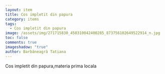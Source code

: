 ```yaml
---
layout: item
title: Cos impletit din papura
category: items
tags:
  - Cos impletit din papura
image: /assets/img/271715830_458310042400285_873756102649522914_n.jpg
toc: false
comments: true
imageshadow: "true"
author: Barbăneagră Tatiana
---
```

Cos impletit din papura,materia prima locala